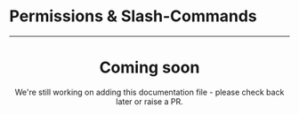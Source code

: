 # Permissions & Slash-Commands

---
<center><h1>Coming soon</h1></center>
<center>We're still working on adding this documentation file - please check back later or raise a PR.</center>